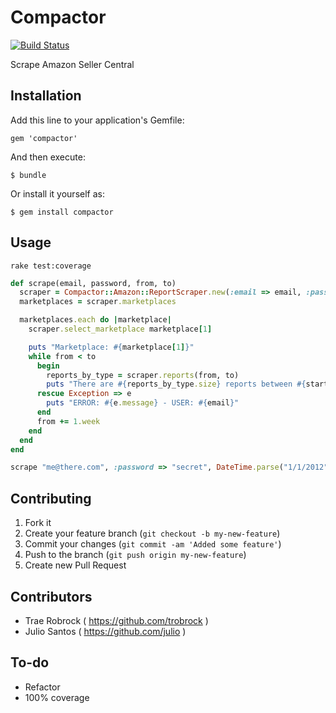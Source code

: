 # Compactor

[![Build Status](https://secure.travis-ci.org/julio/compactor.png)](http://travis-ci.org/julio/compactor)

Scrape Amazon Seller Central

## Installation

Add this line to your application's Gemfile:

    gem 'compactor'

And then execute:

    $ bundle

Or install it yourself as:

    $ gem install compactor

## Usage

```
rake test:coverage
```

```ruby
def scrape(email, password, from, to)
  scraper = Compactor::Amazon::ReportScraper.new(:email => email, :password => password)
  marketplaces = scraper.marketplaces

  marketplaces.each do |marketplace|
    scraper.select_marketplace marketplace[1]

    puts "Marketplace: #{marketplace[1]}"
    while from < to
      begin
        reports_by_type = scraper.reports(from, to)
        puts "There are #{reports_by_type.size} reports between #{start_page_date} and #{end_page_date}"
      rescue Exception => e
        puts "ERROR: #{e.message} - USER: #{email}"
      end
      from += 1.week
    end
  end
end

scrape "me@there.com", :password => "secret", DateTime.parse("1/1/2012"), DateTime.now
```

## Contributing

1. Fork it
2. Create your feature branch (`git checkout -b my-new-feature`)
3. Commit your changes (`git commit -am 'Added some feature'`)
4. Push to the branch (`git push origin my-new-feature`)
5. Create new Pull Request

## Contributors

* Trae Robrock ( https://github.com/trobrock )
* Julio Santos ( https://github.com/julio )

## To-do

- Refactor
- 100% coverage